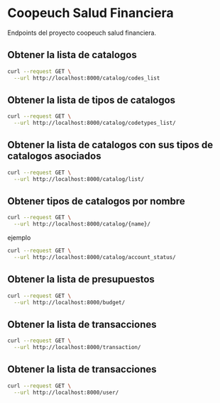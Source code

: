 # Coopeuch Salud Financiera

Endpoints del proyecto coopeuch salud financiera.

## Obtener la lista de catalogos

```bash
curl --request GET \
  --url http://localhost:8000/catalog/codes_list 
```

## Obtener la lista de tipos de catalogos

```bash
curl --request GET \
  --url http://localhost:8000/catalog/codetypes_list/
```

## Obtener la lista de catalogos con sus tipos de catalogos asociados

```bash
curl --request GET \
  --url http://localhost:8000/catalog/list/
```

## Obtener tipos de catalogos por nombre

```bash
curl --request GET \
  --url http://localhost:8000/catalog/{name}/
```

ejemplo

```bash
curl --request GET \
  --url http://localhost:8000/catalog/account_status/
```

## Obtener la lista de presupuestos

```bash
curl --request GET \
  --url http://localhost:8000/budget/
```

## Obtener la lista de transacciones

```bash
curl --request GET \
  --url http://localhost:8000/transaction/
```

## Obtener la lista de transacciones

```bash
curl --request GET \
  --url http://localhost:8000/user/
```